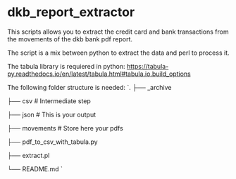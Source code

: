 # dkb_report_extractor

This scripts allows you to extract the credit card and bank transactions from the movements of the dkb bank pdf report.

The script is a mix between python to extract the data and perl to process it.

The tabula library is requiered in python:
https://tabula-py.readthedocs.io/en/latest/tabula.html#tabula.io.build_options

The following folder structure is needed:
`.
├── _archive

├── csv # Intermediate step

├── json # This is your output

├── movements # Store here your pdfs

├── pdf_to_csv_with_tabula.py

├── extract.pl

└── README.md
`
